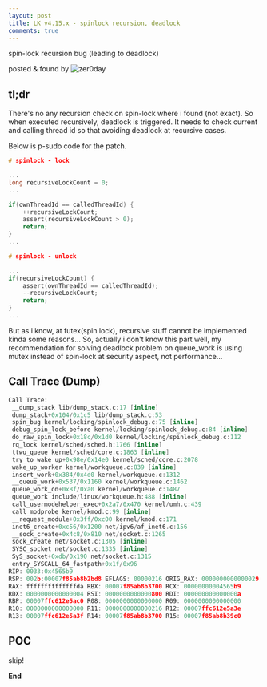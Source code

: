 ```yaml
---
layout: post
title: LK v4.15.x - spinlock recursion, deadlock
comments: true
---
```


spin-lock recursion bug (leading to deadlock)

posted & found by ![zer0day](https://kozistr.github.io/)

## tl;dr
There's no any recursion check on spin-lock where i found (not exact). So when executed recursively, deadlock is triggered.
It needs to check current and calling thread id so that avoiding deadlock at recursive cases.

Below is p-sudo code for the patch.
```c
# spinlock - lock

...
long recursiveLockCount = 0;
...

if(ownThreadId == calledThreadId) {
	++recursiveLockCount;
	assert(recursiveLockCount > 0);
	return;
}
...

# spinlock - unlock

...
if(recursiveLockCount) {
	assert(ownThreadId == calledThreadId);
	--recursiveLockCount;
	return;
}
...
```

But as i know, at futex(spin lock), recursive stuff cannot be implemented kinda some reasons...
So, actually i don't know this part well, my recommendation for solving deadlock problem on queue_work is using mutex instead of spin-lock at security aspect, not performance...

## Call Trace (Dump)
```c
Call Trace:
 __dump_stack lib/dump_stack.c:17 [inline]
 dump_stack+0x104/0x1c5 lib/dump_stack.c:53
 spin_bug kernel/locking/spinlock_debug.c:75 [inline]
 debug_spin_lock_before kernel/locking/spinlock_debug.c:84 [inline]
 do_raw_spin_lock+0x18c/0x1d0 kernel/locking/spinlock_debug.c:112
 rq_lock kernel/sched/sched.h:1766 [inline]
 ttwu_queue kernel/sched/core.c:1863 [inline]
 try_to_wake_up+0x98e/0x14e0 kernel/sched/core.c:2078
 wake_up_worker kernel/workqueue.c:839 [inline]
 insert_work+0x384/0x4d0 kernel/workqueue.c:1312
 __queue_work+0x537/0x1160 kernel/workqueue.c:1462
 queue_work_on+0x8f/0xa0 kernel/workqueue.c:1487
 queue_work include/linux/workqueue.h:488 [inline]
 call_usermodehelper_exec+0x2a7/0x470 kernel/umh.c:439
 call_modprobe kernel/kmod.c:99 [inline]
 __request_module+0x3ff/0xc00 kernel/kmod.c:171
 inet6_create+0xc56/0x1200 net/ipv6/af_inet6.c:156
 __sock_create+0x4c8/0x810 net/socket.c:1265
 sock_create net/socket.c:1305 [inline]
 SYSC_socket net/socket.c:1335 [inline]
 SyS_socket+0xdb/0x190 net/socket.c:1315
 entry_SYSCALL_64_fastpath+0x1f/0x96
RIP: 0033:0x4565b9
RSP: 002b:00007f85ab8b2bd8 EFLAGS: 00000216 ORIG_RAX: 0000000000000029
RAX: ffffffffffffffda RBX: 00007f85ab8b3700 RCX: 00000000004565b9
RDX: 0000000000000004 RSI: 0000000000000800 RDI: 000000000000000a
RBP: 00007ffc612e5ac0 R08: 0000000000000000 R09: 0000000000000000
R10: 0000000000000000 R11: 0000000000000216 R12: 00007ffc612e5a3e
R13: 00007ffc612e5a3f R14: 00007f85ab8b3700 R15: 00007f85ab8b39c0
```

## POC

skip!

**End**